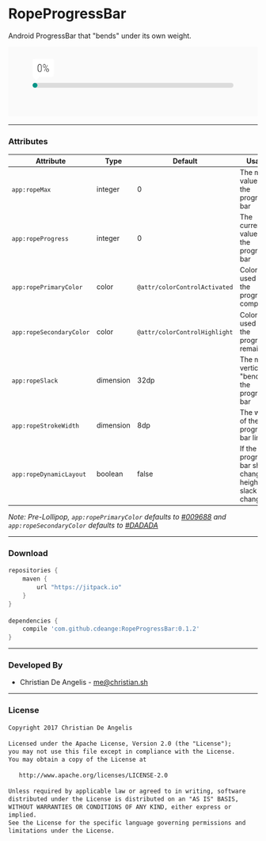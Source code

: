 # RopeProgressBar

Android ProgressBar that "bends" under its own weight.

![RopeProgressBar Animation](ropeprogressbar.gif)

---
### Attributes

| Attribute                | Type      | Default                       | Usage                                                        |
| ------------------------ | --------- | ----------------------------- | ------------------------------------------------------------ |
| `app:ropeMax`            | integer   | 0                             | The max value of the progress bar                            |
| `app:ropeProgress`       | integer   | 0                             | The current value of the progress bar                        |
| `app:ropePrimaryColor`   | color     | `@attr/colorControlActivated` | Color used for the progress completed                        |
| `app:ropeSecondaryColor` | color     | `@attr/colorControlHighlight` | Color used for the progress remaining                        |
| `app:ropeSlack`          | dimension | 32dp                          | The max vertical "bend" of the progress bar                  |
| `app:ropeStrokeWidth`    | dimension | 8dp                           | The width of the progress bar line                           |
| `app:ropeDynamicLayout`  | boolean   | false                         | If the progress bar should change in height as slack changes |

*Note: Pre-Lollipop, `app:ropePrimaryColor` defaults to [#009688](http://www.color-hex.com/color/009688) and `app:ropeSecondaryColor` defaults to [#DADADA](http://www.color-hex.com/color/dadada)*


---
### Download

```groovy
repositories {
    maven {
        url "https://jitpack.io"
    }
}

dependencies {
    compile 'com.github.cdeange:RopeProgressBar:0.1.2'
}
```

---
### Developed By
- Christian De Angelis - <me@christian.sh>

---
### License

```
Copyright 2017 Christian De Angelis

Licensed under the Apache License, Version 2.0 (the "License");
you may not use this file except in compliance with the License.
You may obtain a copy of the License at

   http://www.apache.org/licenses/LICENSE-2.0

Unless required by applicable law or agreed to in writing, software
distributed under the License is distributed on an "AS IS" BASIS,
WITHOUT WARRANTIES OR CONDITIONS OF ANY KIND, either express or implied.
See the License for the specific language governing permissions and
limitations under the License.
```
